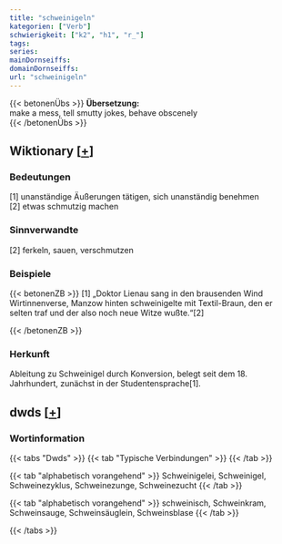 ```yaml
---
title: "schweinigeln"
kategorien: ["Verb"]
schwierigkeit: ["k2", "h1", "r_"]
tags:
series:
mainDornseiffs:
domainDornseiffs:
url: "schweinigeln"
---
```


{{< betonenÜbs >}}
**Übersetzung:**  
make a mess, tell smutty jokes, behave obscenely  
{{< /betonenÜbs >}}

## Wiktionary [[+](https://de.wiktionary.org/wiki/schweinigeln)]

### Bedeutungen
[1] unanständige Äußerungen tätigen, sich unanständig benehmen  
[2] etwas schmutzig machen  

### Sinnverwandte
[2] ferkeln, sauen, verschmutzen  

### Beispiele
{{< betonenZB >}}
[1] „Doktor Lienau sang in den brausenden Wind Wirtinnenverse, Manzow hinten schweinigelte mit Textil-Braun, den er selten traf und der also noch neue Witze wußte.“[2]  

{{< /betonenZB >}}
### Herkunft
Ableitung zu Schweinigel durch Konversion, belegt seit dem 18. Jahrhundert, zunächst in der Studentensprache[1].  



## dwds [[+](https://www.dwds.de/wb/schweinigeln)]

### Wortinformation
{{< tabs "Dwds" >}}
{{< tab "Typische Verbindungen" >}}
{{< /tab >}}

{{< tab "alphabetisch vorangehend" >}}
Schweinigelei, Schweinigel, Schweinezyklus, Schweinezunge, Schweinezucht
{{< /tab >}}

{{< tab "alphabetisch vorangehend" >}}
schweinisch, Schweinkram, Schweinsauge, Schweinsäuglein, Schweinsblase
{{< /tab >}}

{{< /tabs >}}

